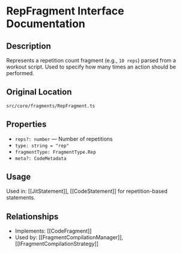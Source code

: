 # RepFragment Interface Documentation

## Description
Represents a repetition count fragment (e.g., `10 reps`) parsed from a workout script. Used to specify how many times an action should be performed.

## Original Location
`src/core/fragments/RepFragment.ts`

## Properties
- `reps?: number` — Number of repetitions
- `type: string = "rep"`
- `fragmentType: FragmentType.Rep`
- `meta?: CodeMetadata`

## Usage
Used in: [[JitStatement]], [[CodeStatement]] for repetition-based statements.

## Relationships
- Implements: [[CodeFragment]]
- Used by: [[FragmentCompilationManager]], [[IFragmentCompilationStrategy]]
